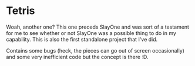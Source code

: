 # Tetris

Woah, another one? This one preceds SlayOne and was sort of a testament for me to see whether or not SlayOne was a possible thing to do in my capability. This is also the first standalone project that I've did.

Contains some bugs (heck, the pieces can go out of screen occasionally) and some very inefficient code but the concept is there :D.
